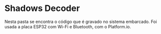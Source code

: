 # Shadows Decoder

Nesta pasta se encontra o código que é gravado no sistema embarcado. Foi usada a placa ESP32 com Wi-Fi e Bluetooth, com o Platform.io.
